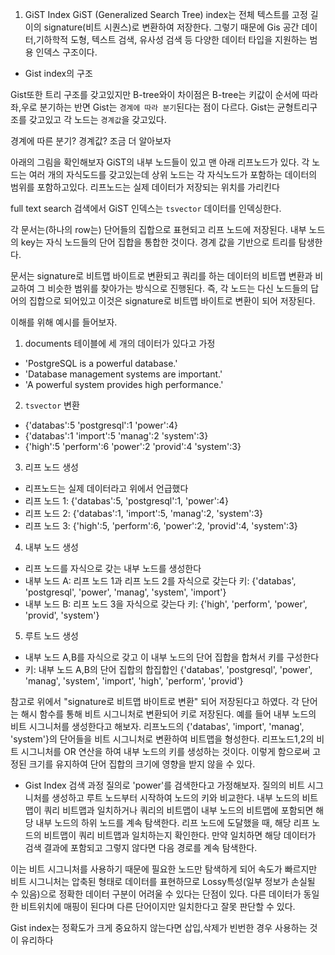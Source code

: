 1. GiST Index
   GiST (Generalized Search Tree) index는 전체 텍스트를 고정 길이의 signature(비트 시퀀스)로 변환하여 저장한다. 그렇기 때문에 Gis 공간 데이터,기하학적 도형, 텍스트 검색, 유사성 검색 등 다양한 데이터 타입을 지원하는 범용 인덱스 구조이다.

- Gist index의 구조

Gist또한 트리 구조를 갖고있지만 B-tree와이 차이점은 B-tree는 키값이 순서에 따라 좌,우로 분기하는 반면 Gist는 `경계에 따라 분기`된다는 점이 다르다. Gist는 균형트리구조를 갖고있고 각 노드는 `경계값`을 갖고있다.

경계에 따른 분기? 경계값? 조금 더 알아보자

아래의 그림을 확인해보자 GiST의 내부 노드들이 있고 맨 아래 리프노드가 있다. 각 노드는 여러 개의 자식도드를 갖고있는데 상위 노드는 각 자식노드가 포함하는 데이터의 범위를 포함하고있다. 리프노드는 실제 데이터가 저장되는 위치를 가리킨다

full text search 검색에서 GiST 인덱스는 `tsvector` 데이터를 인덱싱한다.

각 문서는(하나의 row는) 단어들의 집합으로 표현되고 리프 노드에 저장된다. 내부 노드의 key는 자식 노드들의 단어 집합을 통합한 것이다. 경계 값을 기반으로 트리를 탐생한다.

문서는 signature로 비트맵 바이트로 변환되고 쿼리를 하는 데이터의 비트맵 변환과 비교하여 그 비슷한 범위를 찾아가는 방식으로 진행된다. 즉, 각 노드는 다신 노드들의 답어의 집합으로 되어있고 이것은 signature로 비트맵 바이트로 변환이 되어 저장된다.

이해를 위해 예시를 들어보자.

1. documents 테이블에 세 개의 데이터가 있다고 가정

- 'PostgreSQL is a powerful database.'
- 'Database management systems are important.'
- 'A powerful system provides high performance.'

2. `tsvector` 변환

- {'databas':5 'postgresql':1 'power':4}
- {'databas':1 'import':5 'manag':2 'system':3}
- {'high':5 'perform':6 'power':2 'provid':4 'system':3}

3. 리프 노드 생성

- 리프노드는 실제 데이터라고 위에서 언급했다
- 리프 노드 1: {'databas':5, 'postgresql':1, 'power':4}
- 리프 노드 2: {'databas':1, 'import':5, 'manag':2, 'system':3}
- 리프 노드 3: {'high':5, 'perform':6, 'power':2, 'provid':4, 'system':3}

4. 내부 노드 생성

- 리프 노드를 자식으로 갖는 내부 노드를 생성한다
- 내부 노드 A: 리프 노드 1과 리프 노드 2를 자식으로 갖는다
  키: {'databas', 'postgresql', 'power', 'manag', 'system', 'import'}
- 내부 노드 B: 리프 노드 3을 자식으로 갖는다
  키: {'high', 'perform', 'power', 'provid', 'system'}

5. 루트 노드 생성

- 내부 노드 A,B를 자식으로 갖고 이 내부 노드의 단어 집합을 합쳐서 키를 구성한다
- 키: 내부 노드 A,B의 단어 집합의 합집합인 {'databas', 'postgresql', 'power', 'manag', 'system', 'import', 'high', 'perform', 'provid'}

참고로 위에서 "signature로 비트맵 바이트로 변환" 되어 저장된다고 하였다. 각 단어는 해시 함수를 통해 비트 시그니처로 변환되어 키로 저장된다. 예를 들어 내부 노드의 비트 시그니처를 생성한다고 해보자. 리프노드의 {'databas', 'import', 'manag', 'system'}의 단어들을 비트 시그니처로 변환하여 비트맵을 형성한다. 리프노드1,2의 비트 시그니처를 OR 연산을 하여 내부 노드의 키를 생성하는 것이다. 이렇게 함으로써 고정된 크기를 유지하여 단어 집합의 크기에 영향을 받지 않을 수 있다.

- Gist Index 검색 과정
  질의로 'power'를 검색한다고 가정해보자. 질의의 비트 시그니처를 생성하고 루트 노드부터 시작하여 노드의 키와 비교한다.
  내부 노드의 비트맵이 쿼리 비트맵과 일치하거나 쿼리의 비트맵이 내부 노드의 비트맵에 포함되면 해당 내부 노드의 하위 노드를 계속 탐색한다. 리프 노드에 도달했을 때, 해당 리프 노드의 비트맵이 쿼리 비트맵과 일치하는지 확인한다. 만약 일치하면 해당 데이터가 검색 결과에 포함되고 그렇지 않다면 다음 경로를 계속 탐색한다.

이는 비트 시그니처를 사용하기 때문에 필요한 노드만 탐색하게 되어 속도가 빠르지만 비트 시그니처는 압축된 형태로 데이터를 표현하므로 Lossy특성(일부 정보가 손실될 수 있음)으로 정확한 데이터 구분이 어려울 수 있다는 단점이 있다. 다른 데이터가 동일한 비트위치에 매핑이 된다며 다른 단어이지만 일치한다고 잘못 판단할 수 있다.

Gist index는 정확도가 크게 중요하지 않는다면 삽입,삭제가 빈번한 경우 사용하는 것이 유리하다
